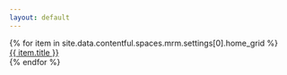 ```yaml
---
layout: default
---
```


<div class="o-grid">
  {% for item in site.data.contentful.spaces.mrm.settings[0].home_grid %}
    <div{% if forloop.first %} class="o-grid__feature"{% endif %}>
      <a href="{{ item.title | datapage_url: '' }}" class="o-grid__item">
        <div class="o-grid__content" style="background-image: url({{ item.image.url }}?fm=jpg&amp;q=50&w={% if forloop.first %}900{% else %}450{% endif %})">
          <span class="c-tape{% if forloop.first %} c-tape--feature{% endif %}">{{ item.title }}</span>
        </div>
      </a>
    </div>
  {% endfor %}
</div>
